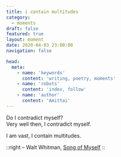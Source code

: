 ```yaml
---
title: i contain multitudes
category:
  - moments
draft: false
featured: true
layout: moment
date: 2020-04-03 23:00:00
navigation: false

head:
  meta:
    - name: 'keywords'
      content: 'writing, poetry, moments'
    - name: 'robots'
      content: 'index, follow'
    - name: 'author'
      content: 'Amittai'
---
```


Do I contradict myself?  
Very well then, I contradict myself.  

I am vast, I contain multitudes.

::right
  &ndash; Walt Whitman, [Song of Myself](https://www.penguin.co.uk/articles/2020/09/walt-whitman-leaves-of-grass-i-contain-multitudes-twitter-meme)
::
<!-- more -->
